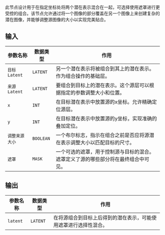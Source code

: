 
此节点设计用于在指定坐标处将两个潜在表示混合在一起，可选择使用遮罩进行更受控的组合。该节点允许通过将一个图像的部分覆盖在另一个图像上来创建复杂的潜在图像，并能够调整源图像的大小以实现完美贴合。

## 输入

| 参数名称 | 数据类型 | 作用 |
| --- | --- | --- |
| `目标Latent` | `LATENT` | 另一个潜在表示将被组合到其上的潜在表示。作为组合操作的基础层。 |
| `来源Latent` | `LATENT` | 要组合到目标上的潜在表示。这个源层可以根据指定的参数调整大小和位置。 |
| `x` | `INT` | 在目标潜在表示中放置源的x坐标。允许精确定位源层。 |
| `y` | `INT` | 在目标潜在表示中放置源的y坐标，实现准确的叠加定位。 |
| `调整来源大小` | `BOOLEAN` | 一个布尔标志，指示在组合之前是否应将源潜在表示调整大小以匹配目标的尺寸。 |
| `遮罩` | `MASK` | 一个可选的遮罩，用于控制源与目标的混合。遮罩定义了源的哪些部分将在最终组合中可见。 |

## 输出

| 参数名称 | 数据类型 | 作用 |
| --- | --- | --- |
| `latent` | `LATENT` | 在将源组合到目标上后得到的潜在表示，可能使用遮罩进行选择性混合。 |

